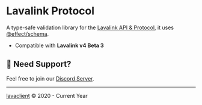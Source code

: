 # Lavalink Protocol

A type-safe validation library for the [Lavalink API & Protocol](https://github.com/lavalink-devs/Lavalink/blob/master/IMPLEMENTATION.md), it uses [@effect/schema](https://github.com/effect-ts/schema).

- Compatible with **Lavalink v4 Beta 3**

## 🛟 Need Support?

Feel free to join our [Discord Server](https://discord.gg/8R4d8RydT4).

---

[lavaclient](https://lavaclient.js.org) &copy; 2020 - Current Year
